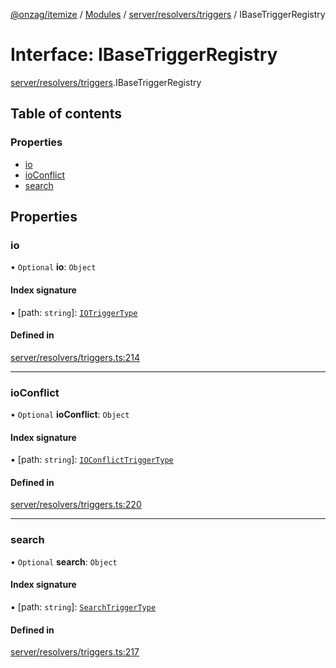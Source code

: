 [@onzag/itemize](../README.md) / [Modules](../modules.md) / [server/resolvers/triggers](../modules/server_resolvers_triggers.md) / IBaseTriggerRegistry

# Interface: IBaseTriggerRegistry

[server/resolvers/triggers](../modules/server_resolvers_triggers.md).IBaseTriggerRegistry

## Table of contents

### Properties

- [io](server_resolvers_triggers.IBaseTriggerRegistry.md#io)
- [ioConflict](server_resolvers_triggers.IBaseTriggerRegistry.md#ioconflict)
- [search](server_resolvers_triggers.IBaseTriggerRegistry.md#search)

## Properties

### io

• `Optional` **io**: `Object`

#### Index signature

▪ [path: `string`]: [`IOTriggerType`](../modules/server_resolvers_triggers.md#iotriggertype)

#### Defined in

[server/resolvers/triggers.ts:214](https://github.com/onzag/itemize/blob/59702dd5/server/resolvers/triggers.ts#L214)

___

### ioConflict

• `Optional` **ioConflict**: `Object`

#### Index signature

▪ [path: `string`]: [`IOConflictTriggerType`](../modules/server_resolvers_triggers.md#ioconflicttriggertype)

#### Defined in

[server/resolvers/triggers.ts:220](https://github.com/onzag/itemize/blob/59702dd5/server/resolvers/triggers.ts#L220)

___

### search

• `Optional` **search**: `Object`

#### Index signature

▪ [path: `string`]: [`SearchTriggerType`](../modules/server_resolvers_triggers.md#searchtriggertype)

#### Defined in

[server/resolvers/triggers.ts:217](https://github.com/onzag/itemize/blob/59702dd5/server/resolvers/triggers.ts#L217)
